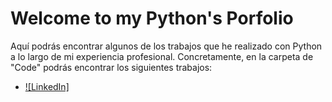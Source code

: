# Welcome to my Python's Porfolio

Aquí podrás encontrar algunos de los trabajos que he realizado con Python a lo largo de mi experiencia profesional. 
Concretamente, en la carpeta de "Code" podrás encontrar los siguientes trabajos:

- [![LinkedIn]](https://github.com/pfdezmesa/Python_Porfolio/blob/main/Code/Airbnb%20Web%20Scraping.ipynb)

